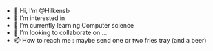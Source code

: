 - 👋 Hi, I’m @Hilkensb
- 👀 I’m interested in 
- 🌱 I’m currently learning Computer science
- 💞️ I’m looking to collaborate on ...
- 📫 How to reach me : maybe send one or two fries tray (and a beer)

<!---
Hilkensb/Hilkensb is a ✨ special ✨ repository because its `README.md` (this file) appears on your GitHub profile.
You can click the Preview link to take a look at your changes.
--->
